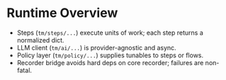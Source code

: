 # Runtime Overview

- Steps (`tm/steps/...`) execute units of work; each step returns a normalized dict.
- LLM client (`tm/ai/...`) is provider-agnostic and async.
- Policy layer (`tm/policy/...`) supplies tunables to steps or flows.
- Recorder bridge avoids hard deps on core recorder; failures are non-fatal.
